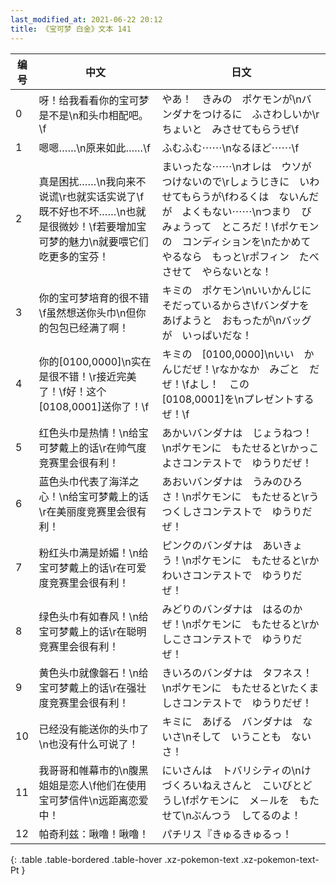```yaml
---
last_modified_at: 2021-06-22 20:12
title: 《宝可梦 白金》文本 141
---
```

| 编号 | 中文 | 日文 |
| ---- | ---- | ---- |
| 0 | 呀！给我看看你的宝可梦是不是\n和头巾相配吧。\f | やあ！　きみの　ポケモンが\nバンダナをつけるに　ふさわしいか\rちょいと　みさせてもらうぜ\f |
| 1 | 嗯嗯……\n原来如此……\f | ふむふむ⋯⋯\nなるほど⋯⋯\f |
| 2 | 真是困扰……\n我向来不说谎\r也就实话实说了\f既不好也不坏……\n也就是很微妙！\f若要增加宝可梦的魅力\n就要喂它们吃更多的宝芬！ | まいったな⋯⋯\nオレは　ウソが　つけないので\rしょうじきに　いわせてもらうが\fわるくは　ないんだが　よくもない⋯⋯\nつまり　びみょうって　ところだ！\fポケモンの　コンディションを\nたかめてやるなら　もっと\rポフィン　たべさせて　やらないとな！ |
| 3 | 你的宝可梦培育的很不错\f虽然想送你头巾\n但你的包包已经满了啊！ | キミの　ポケモン\nいいかんじに　そだっているからさ\fバンダナを　あげようと　おもったが\nバッグが　いっぱいだな！ |
| 4 | 你的[0100,0000]\n实在是很不错！\r接近完美了！\f好！这个[0108,0001]送你了！\f | キミの　[0100,0000]\nいい　かんじだぜ！\rなかなか　みごと　だぜ！\fよし！　この　[0108,0001]を\nプレゼントするぜ！\f |
| 5 | 红色头巾是热情！\n给宝可梦戴上的话\r在帅气度竞赛里会很有利！ | あかいバンダナは　じょうねつ！\nポケモンに　もたせると\rかっこよさコンテストで　ゆうりだぜ！ |
| 6 | 蓝色头巾代表了海洋之心！\n给宝可梦戴上的话\r在美丽度竞赛里会很有利！ | あおいバンダナは　うみのひろさ！\nポケモンに　もたせると\rうつくしさコンテストで　ゆうりだぜ！ |
| 7 | 粉红头巾满是娇媚！\n给宝可梦戴上的话\r在可爱度竞赛里会很有利！ | ピンクのバンダナは　あいきょう！\nポケモンに　もたせると\rかわいさコンテストで　ゆうりだぜ！ |
| 8 | 绿色头巾有如春风！\n给宝可梦戴上的话\r在聪明竞赛里会很有利！ | みどりのバンダナは　はるのかぜ！\nポケモンに　もたせると\rかしこさコンテストで　ゆうりだぜ！ |
| 9 | 黄色头巾就像磐石！\n给宝可梦戴上的话\r在强壮度竞赛里会很有利！ | きいろのバンダナは　タフネス！\nポケモンに　もたせると\rたくましさコンテストで　ゆうりだぜ！ |
| 10 | 已经没有能送你的头巾了\n也没有什么可说了！ | キミに　あげる　バンダナは　ないさ\nそして　いうことも　ないさ！ |
| 11 | 我哥哥和帷幕市的\n腹黑姐姐是恋人\f他们在使用宝可梦信件\n远距离恋爱中！ | にいさんは　トバリシティの\nけづくろいねえさんと　こいびとどうし\fポケモンに　メ－ルを　もたせて\nぶんつう　してるのよ！ |
| 12 | 帕奇利兹：啾噜！啾噜！ | パチリス『きゅるきゅるっ！ |
{: .table .table-bordered .table-hover .xz-pokemon-text .xz-pokemon-text-Pt }
